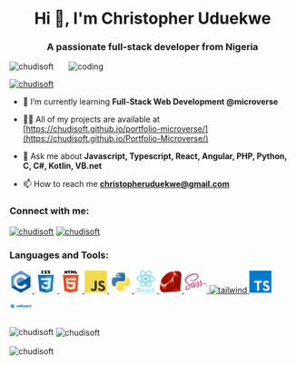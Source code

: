 <!--![MasterHead](https://t4.ftcdn.net/jpg/03/08/82/39/360_F_308823955_XTMT8TNKmOYnPEwmEmfnskgNqQv3hQE5.jpg)-->
<h1 align="center">Hi 👋, I'm Christopher Uduekwe</h1>
<h3 align="center">A passionate full-stack developer from Nigeria</h3>
<img align="right" alt="coding" width="400" src="https://camo.githubusercontent.com/cae12fddd9d6982901d82580bdf321d81fb299141098ca1c2d4891870827bf17/68747470733a2f2f6d69726f2e6d656469756d2e636f6d2f6d61782f313336302f302a37513379765349765f7430696f4a2d5a2e676966" alt="chudisoft" /> 
<p align="left"> <img src="https://komarev.com/ghpvc/?username=chudisoft&label=Profile%20views&color=0e75b6&style=flat" alt="chudisoft" /> </p>

<p align="left"> <a href="https://twitter.com/chrisuduekwe" target="blank"><img src="https://img.shields.io/twitter/follow/chudisoft?logo=twitter&style=for-the-badge" alt="chudisoft" /></a> </p>

- 🌱 I’m currently learning **Full-Stack Web Development @microverse**

- 👨‍💻 All of my projects are available at [https://chudisoft.github.io/portfolio-microverse/](https://chudisoft.github.io/Portfolio-Microverse/)

- 💬 Ask me about **Javascript, Typescript, React, Angular, PHP, Python, C, C#, Kotlin, VB.net**

- 📫 How to reach me **christopheruduekwe@gmail.com**

<h3 align="left">Connect with me:</h3>
<p align="left">
<a href="https://twitter.com/chrisuduekwe" target="blank"><img align="center" src="https://raw.githubusercontent.com/rahuldkjain/github-profile-readme-generator/master/src/images/icons/Social/twitter.svg" alt="chudisoft" height="30" width="40" /></a>
<a href="https://www.linkedin.com/in/christopher-uduekwe/" target="blank"><img align="center" src="https://raw.githubusercontent.com/rahuldkjain/github-profile-readme-generator/master/src/images/icons/Social/linked-in-alt.svg" alt="chudisoft" height="30" width="40" /></a>
</p>

<h3 align="left">Languages and Tools:</h3>
<p align="left"> <a href="https://www.cprogramming.com/" target="_blank" rel="noreferrer"> <img src="https://raw.githubusercontent.com/devicons/devicon/master/icons/c/c-original.svg" alt="c" width="40" height="40"/> </a> <a href="https://www.w3schools.com/css/" target="_blank" rel="noreferrer"> <img src="https://raw.githubusercontent.com/devicons/devicon/master/icons/css3/css3-original-wordmark.svg" alt="css3" width="40" height="40"/> </a> <a href="https://www.w3.org/html/" target="_blank" rel="noreferrer"> <img src="https://raw.githubusercontent.com/devicons/devicon/master/icons/html5/html5-original-wordmark.svg" alt="html5" width="40" height="40"/> </a> <a href="https://developer.mozilla.org/en-US/docs/Web/JavaScript" target="_blank" rel="noreferrer"> <img src="https://raw.githubusercontent.com/devicons/devicon/master/icons/javascript/javascript-original.svg" alt="javascript" width="40" height="40"/> </a> <a href="https://www.python.org" target="_blank" rel="noreferrer"> <img src="https://raw.githubusercontent.com/devicons/devicon/master/icons/python/python-original.svg" alt="python" width="40" height="40"/> </a> <a href="https://reactjs.org/" target="_blank" rel="noreferrer"> <img src="https://raw.githubusercontent.com/devicons/devicon/master/icons/react/react-original-wordmark.svg" alt="react" width="40" height="40"/> </a> <a href="https://www.ruby-lang.org/en/" target="_blank" rel="noreferrer"> <img src="https://raw.githubusercontent.com/devicons/devicon/master/icons/ruby/ruby-original.svg" alt="ruby" width="40" height="40"/> </a> <a href="https://sass-lang.com" target="_blank" rel="noreferrer"> <img src="https://raw.githubusercontent.com/devicons/devicon/master/icons/sass/sass-original.svg" alt="sass" width="40" height="40"/> </a> <a href="https://tailwindcss.com/" target="_blank" rel="noreferrer"> <img src="https://www.vectorlogo.zone/logos/tailwindcss/tailwindcss-icon.svg" alt="tailwind" width="40" height="40"/> </a> <a href="https://www.typescriptlang.org/" target="_blank" rel="noreferrer"> <img src="https://raw.githubusercontent.com/devicons/devicon/master/icons/typescript/typescript-original.svg" alt="typescript" width="40" height="40"/> </a> <a href="https://webpack.js.org" target="_blank" rel="noreferrer"> <img src="https://raw.githubusercontent.com/devicons/devicon/d00d0969292a6569d45b06d3f350f463a0107b0d/icons/webpack/webpack-original-wordmark.svg" alt="webpack" width="40" height="40"/> </a> </p>

<p><img align="left" src="https://github-readme-stats.vercel.app/api/top-langs?username=chudisoft&show_icons=true&locale=en&layout=compact" alt="chudisoft" /></p>

<p>&nbsp;<img align="center" src="https://github-readme-stats.vercel.app/api?username=chudisoft&show_icons=true&locale=en" alt="chudisoft" /></p>

<p><img align="center" src="https://github-readme-streak-stats.herokuapp.com/?user=chudisoft&" alt="chudisoft" /></p>
